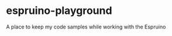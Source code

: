 espruino-playground
===================

A place to keep my code samples while working with the Espruino
